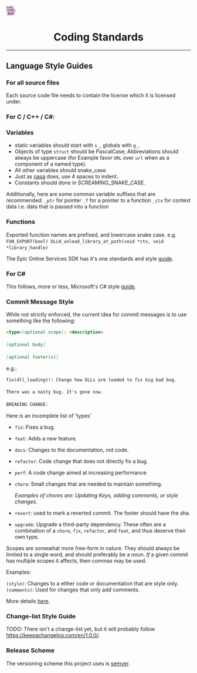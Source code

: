 <a href="/readme.md"><img src="/docs/images/PlayEveryWareLogo.gif" alt="README.md" width="5%"/></a>

# <div align="center">Coding Standards</div>
---

## Language Style Guides

### For all source files
Each source code file needs to contain the license which it is licensed under.

### For C / C++ / C#:

### Variables
* static variables should start with `s_`, globals with `g_`.
* Objects of type `struct` should be PascalCase; Abbreviations should always be uppercase (for Example favor `URL` over `url` when as a component of a named type).
* All other variables should snake_case.
* Just as [nasa](https://ntrs.nasa.gov/api/citations/19950022400/downloads/19950022400.pdf#page=18) does, use 4 spaces to indent.
* Constants should done in SCREAMING_SNAKE_CASE.

Additionally, here are some common variable suffixes that are recommended:
`_ptr`  for pointer
`_f`    for a pointer to a function
`_ctx`  for context data i.e. data that is passed into a function

### Functions
Exported function names are prefixed, and lowercase snake case.
e.g.
`FUN_EXPORT(bool) DLLH_unload_library_at_path(void *ctx, void *library_handle)`

The Epic Online Services SDK has it's one standards and style [guide](https://docs.unrealengine.com/4.26/en-US/ProductionPipelines/DevelopmentSetup/CodingStandard/).

### For C#
This follows, more or less, Microsoft's C# style [guide](https://docs.microsoft.com/en-us/dotnet/csharp/fundamentals/coding-style/coding-conventions).

### Commit Message Style
While not strictly enforced, the current idea for commit messages is to use something like the following:

```markdown
<type>[optional scope]: <description>

[optional body]

[optional footer(s)]
```  

e.g.:

```markdown
fix(dll_loading)!: Change how DLLs are loaded to fix big bad bug.

There was a nasty bug. It's gone now.

BREAKING CHANGE:
```

Here is an incomplete list of 'types'

- `fix`: Fixes a bug.
- `feat`: Adds a new feature.
- `docs`: Changes to the documentation, not code.
- `refactor`: Code change that does not directly fix a bug.
- `perf`: A code change aimed at increasing performance
- `chore`: Small changes that are needed to maintain something. 

   _Examples of chores are: Updating Keys, adding comments, or style changes._

- `revert`: used to mark a reverted commit. The footer should have the sha.
- `upgrade`: Upgrade a third-party dependency. These often are a combination of a `chore`, `fix`, `refactor`, and `feat`, and thus deserve their own type.

Scopes are somewhat more free-form in nature. They should always be limited to a single word, and should preferably be a noun. _If_ a given commit has multiple scopes it affects, then commas may be used.

Examples:

`(style)`: Changes to a either code or documentation that are style only.
`(comments)`: Used for changes that only add comments.

More details [here](https://www.conventionalcommits.org/en/v1.0.0/).

### Change-list Style Guide
TODO: There isn't a change-list yet, but it will probably follow https://keepachangelog.com/en/1.0.0/.

### Release Scheme
The versioning scheme this project uses is [semver](https://semver.org/).

